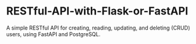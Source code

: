# RESTful-API-with-Flask-or-FastAPI
A simple RESTful API for creating, reading, updating, and deleting (CRUD) users, using FastAPI and PostgreSQL.
